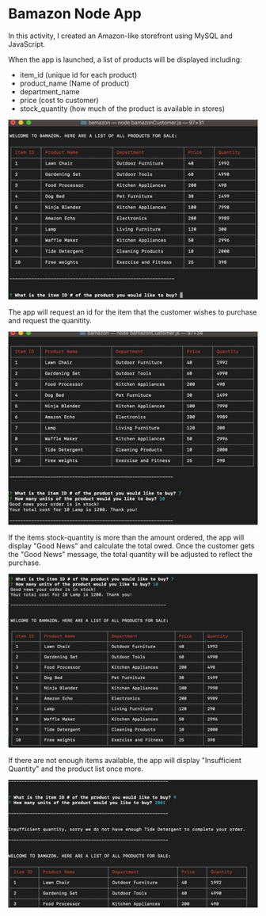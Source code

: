 # Bamazon Node App

In this activity, I created an Amazon-like storefront using MySQL and JavaScript. 

When the app is launched, a list of products will be displayed including: 

* item_id (unique id for each product)
* product_name (Name of product)
* department_name
* price (cost to customer)
* stock_quantity (how much of the product is available in stores)

![Products List Screenshot](/images/Display1.png)

The app will request an id for the item that the customer wishes to purchase and request the quanitity. 

![Products List Screenshot](/images/Display2.png)

If the items stock-quantity is more than the amount ordered, the app will display "Good News" and calculate the total owed. Once the customer gets the "Good News" message, the total quantity will be adjusted to reflect the purchase. 

![Products List Screenshot](/images/Display3.png)

If there are not enough items available, the app will display "Insufficient Quantity" and the product list once more. 

![Products List Screenshot](/images/Display4.png)
